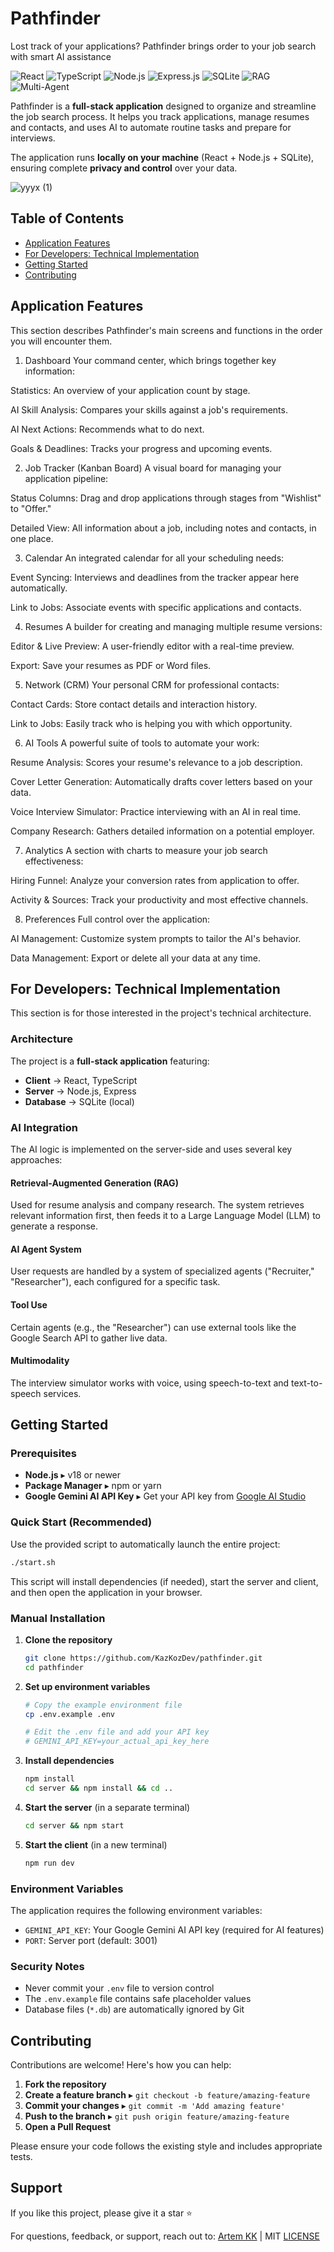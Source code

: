 # Pathfinder 

Lost track of your applications? Pathfinder brings order to your job search with smart AI assistance

![React](https://img.shields.io/badge/React-18+-blue.svg)
![TypeScript](https://img.shields.io/badge/TypeScript-5+-blue.svg)
![Node.js](https://img.shields.io/badge/Node.js-18+-green.svg)
![Express.js](https://img.shields.io/badge/Express.js-4+-green.svg)
![SQLite](https://img.shields.io/badge/SQLite-3+-blue.svg)
![RAG](https://img.shields.io/badge/RAG-Retrieval--Augmented--Generation-orange.svg)
![Multi-Agent](https://img.shields.io/badge/Multi--Agent-AI%20Systems-purple.svg)

Pathfinder is a **full-stack application** designed to organize and streamline the job search process. It helps you track applications, manage resumes and contacts, and uses AI to automate routine tasks and prepare for interviews.

The application runs **locally on your machine** (React + Node.js + SQLite), ensuring complete **privacy and control** over your data.

![yyyx (1)](https://github.com/user-attachments/assets/764978c0-e554-479f-b341-a1912dc01eb6)

## Table of Contents

- [Application Features](#application-features)
- [For Developers: Technical Implementation](#for-developers-technical-implementation)
- [Getting Started](#getting-started)
- [Contributing](#contributing)

## Application Features
This section describes Pathfinder's main screens and functions in the order you will encounter them.

1. Dashboard
Your command center, which brings together key information:

Statistics: An overview of your application count by stage.

AI Skill Analysis: Compares your skills against a job's requirements.

AI Next Actions: Recommends what to do next.

Goals & Deadlines: Tracks your progress and upcoming events.

2. Job Tracker (Kanban Board)
A visual board for managing your application pipeline:

Status Columns: Drag and drop applications through stages from "Wishlist" to "Offer."

Detailed View: All information about a job, including notes and contacts, in one place.

3. Calendar
An integrated calendar for all your scheduling needs:

Event Syncing: Interviews and deadlines from the tracker appear here automatically.

Link to Jobs: Associate events with specific applications and contacts.

4. Resumes
A builder for creating and managing multiple resume versions:

Editor & Live Preview: A user-friendly editor with a real-time preview.

Export: Save your resumes as PDF or Word files.

5. Network (CRM)
Your personal CRM for professional contacts:

Contact Cards: Store contact details and interaction history.

Link to Jobs: Easily track who is helping you with which opportunity.

6. AI Tools
A powerful suite of tools to automate your work:

Resume Analysis: Scores your resume's relevance to a job description.

Cover Letter Generation: Automatically drafts cover letters based on your data.

Voice Interview Simulator: Practice interviewing with an AI in real time.

Company Research: Gathers detailed information on a potential employer.

7. Analytics
A section with charts to measure your job search effectiveness:

Hiring Funnel: Analyze your conversion rates from application to offer.

Activity & Sources: Track your productivity and most effective channels.

8. Preferences
Full control over the application:

AI Management: Customize system prompts to tailor the AI's behavior.

Data Management: Export or delete all your data at any time.

## For Developers: Technical Implementation

This section is for those interested in the project's technical architecture.

### Architecture
The project is a **full-stack application** featuring:
- **Client** → React, TypeScript
- **Server** → Node.js, Express  
- **Database** → SQLite (local)

### AI Integration
The AI logic is implemented on the server-side and uses several key approaches:

#### Retrieval-Augmented Generation (RAG)
Used for resume analysis and company research. The system retrieves relevant information first, then feeds it to a Large Language Model (LLM) to generate a response.

#### AI Agent System  
User requests are handled by a system of specialized agents ("Recruiter," "Researcher"), each configured for a specific task.

#### Tool Use
Certain agents (e.g., the "Researcher") can use external tools like the Google Search API to gather live data.

#### Multimodality
The interview simulator works with voice, using speech-to-text and text-to-speech services.

## Getting Started

### Prerequisites
- **Node.js** ▸ v18 or newer
- **Package Manager** ▸ npm or yarn
- **Google Gemini AI API Key** ▸ Get your API key from [Google AI Studio](https://makersuite.google.com/app/apikey)

### Quick Start (Recommended)
Use the provided script to automatically launch the entire project:

```bash
./start.sh
```

This script will install dependencies (if needed), start the server and client, and then open the application in your browser.

### Manual Installation

1. **Clone the repository**
   ```bash
   git clone https://github.com/KazKozDev/pathfinder.git
   cd pathfinder
   ```

2. **Set up environment variables**
   ```bash
   # Copy the example environment file
   cp .env.example .env
   
   # Edit the .env file and add your API key
   # GEMINI_API_KEY=your_actual_api_key_here
   ```

3. **Install dependencies**
   ```bash
   npm install
   cd server && npm install && cd ..
   ```

4. **Start the server** (in a separate terminal)
   ```bash
   cd server && npm start
   ```

5. **Start the client** (in a new terminal)
   ```bash
   npm run dev
   ```

### Environment Variables

The application requires the following environment variables:

- `GEMINI_API_KEY`: Your Google Gemini AI API key (required for AI features)
- `PORT`: Server port (default: 3001)

### Security Notes

- Never commit your `.env` file to version control
- The `.env.example` file contains safe placeholder values
- Database files (`*.db`) are automatically ignored by Git

## Contributing

Contributions are welcome! Here's how you can help:

1. **Fork the repository**
2. **Create a feature branch** ▸ `git checkout -b feature/amazing-feature`
3. **Commit your changes** ▸ `git commit -m 'Add amazing feature'`
4. **Push to the branch** ▸ `git push origin feature/amazing-feature`
5. **Open a Pull Request**

Please ensure your code follows the existing style and includes appropriate tests.

## Support

If you like this project, please give it a star ⭐

For questions, feedback, or support, reach out to:
[Artem KK](https://www.linkedin.com/in/kazkozdev/) | MIT [LICENSE](LICENSE)
